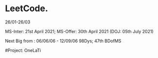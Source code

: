# LeetCode.
26/01-26/03

MS-Inter: 21st April 2021; MS-Offer: 30th April 2021 (DOJ: 05th July 2021)

Next Big from : 06/06/06 - 12/09/06 98Dys; 47th BDofMS

#Project: OneLaTi

